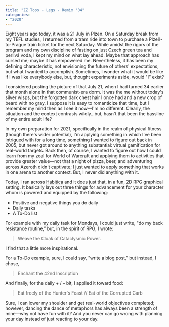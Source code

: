 ```yaml
---
title: "ZZ Tops - Legs - Remix '84"
categories:
- "2020"
---
```


Eight years ago today, it was a 21 July in Plzen. On a Saturday break from my TEFL studies, I returned from a tram ride into town to purchase a Plzeň-to-Prague train ticket for the next Saturday. While amidst the rigors of the program and my own discipline of fasting on just Czech green tea and perlivá voda, I kept my mind on what lay ahead. Maybe that approach has cursed me; maybe it has empowered me. Nevertheless, it has been my defining characteristic, not envisioning the future of others' expectations, but what I wanted to accomplish. Sometimes, I wonder what it would be like if I was like everybody else, but, thought experiments aside, would "I” exist?

I considered posting the picture of that July 21, when I had turned 34 earlier that month alone in that communist-era dorm. It was the me without today's silver wisps, but the forgotten dark chest hair I once had and a new crop of beard with no gray. I suppose it is easy to romanticize that time, but I remember my mind then as I see it now—I'm no different. Clearly, the situation and the context contrasts wildly…but, hasn't that been the bassline of my entire adult life?

In my own preparation for 2021, specifically in the realm of physical fitness (though there's wider potential), I'm applying something in which I've been intrigued with for a long time, something I wanted to figure out back in 2005, but never got around to anything substantial: virtual gamification for real-world targets. Back then, of course, I wanted to figure out how I could learn from my zeal for World of Warcraft and applying them to activities that provide greater value—not that a night of pizza, beer, and adventuring across Azeroth didn't captivate; I just wanted to apply something that works in one arena to another context. But, I never did anything with it.

Today, I ran across [Habitica](https://habitica.com/) and it does just that, in a fun, 2D RPG graphical setting. It basically lays out three things for advancement for your character whom is powered and equipped by the following:

* Positive and negative things you do daily
* Daily tasks
* A To-Do list

For example with my daily task for Mondays, I could just write, "do my back resistance routine,” but, in the spirit of RPG, I wrote:

> Weave the Cloak of Cataclysmic Power.

I find that a little more inspirational.

For a To-Do example, sure, I could say, "write a blog post,” but instead, I chose,

> Enchant the 42nd Inscription

And finally, for the daily + / – bit, I applied it toward food:

> Eat freely of the Hunter's Feast // Eat of the Corrupted Carb

Sure, I can lower my shoulder and get real-world objectives completed; however, dancing the dance of metaphors has always been a strength of mine—why not have fun with it? And you never can go wrong with planning your day instead of just reacting to your day.